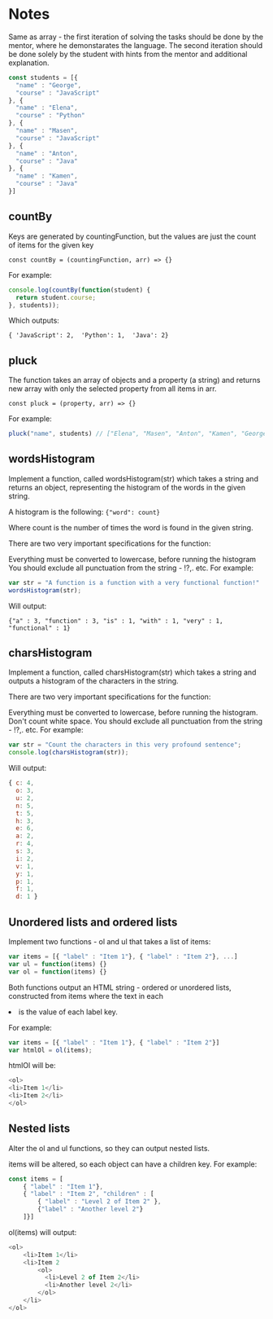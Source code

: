 # Notes
Same as array - the first iteration of solving the tasks should be done by the mentor, where he demonstarates the language. The second iteration should be done solely by the student with hints from the mentor and additional explanation.

```js
const students = [{
  "name" : "George",
  "course" : "JavaScript"
}, {
  "name" : "Elena",
  "course" : "Python"
}, {
  "name" : "Masen",
  "course" : "JavaScript"
}, {
  "name" : "Anton",
  "course" : "Java"
}, {
  "name" : "Kamen",
  "course" : "Java"
}]
```

## countBy
Keys are generated by countingFunction, but the values are just the count of items for the given key

`const countBy = (countingFunction, arr) => {}`

For example:
```js
console.log(countBy(function(student) {
  return student.course;
}, students));
```
Which outputs:

`{ 'JavaScript': 2,  'Python': 1,  'Java': 2}`

## pluck
The function takes an array of objects and a property (a string) and returns new array with only the selected property from all items in arr.

`const pluck = (property, arr) => {}`

For example:

```js
pluck("name", students) // ["Elena", "Masen", "Anton", "Kamen", "George"]
```

## wordsHistogram
Implement a function, called wordsHistogram(str) which takes a string and returns an object, representing the histogram of the words in the given string.

A histogram is the following:
`{"word": count}`

Where count is the number of times the word is found in the given string.

There are two very important specifications for the function:

Everything must be converted to lowercase, before running the histogram
You should exclude all punctuation from the string - !?,. etc.
For example:

```js
var str = "A function is a function with a very functional function!"
wordsHistogram(str);
```

Will output:

`{"a" : 3, "function" : 3, "is" : 1, "with" : 1, "very" : 1, "functional" : 1}`

## charsHistogram
Implement a function, called charsHistogram(str) which takes a string and outputs a histogram of the characters in the string.

There are two very important specifications for the function:

Everything must be converted to lowercase, before running the histogram.
Don't count white space.
You should exclude all punctuation from the string - !?,. etc.
For example:

```js
var str = "Count the characters in this very profound sentence";
console.log(charsHistogram(str));
```

Will output:
```js
{ c: 4,
  o: 3,
  u: 2,
  n: 5,
  t: 5,
  h: 3,
  e: 6,
  a: 2,
  r: 4,
  s: 3,
  i: 2,
  v: 1,
  y: 1,
  p: 1,
  f: 1,
  d: 1 }
```

## Unordered lists and ordered lists
Implement two functions - ol and ul that takes a list of items:

```js
var items = [{ "label" : "Item 1"}, { "label" : "Item 2"}, ...]
var ul = function(items) {}
var ol = function(items) {}
```

Both functions output an HTML string - ordered or unordered lists, constructed from items where the text in each <li> is the value of each label key.

For example:

```js
var items = [{ "label" : "Item 1"}, { "label" : "Item 2"}]
var htmlOl = ol(items);
```

htmlOl will be:

```js
<ol>
<li>Item 1</li>
<li>Item 2</li>
</ol>

```

## Nested lists
Alter the ol and ul functions, so they can output nested lists.

items will be altered, so each object can have a children key. For example:
```js
const items = [
    { "label" : "Item 1"},
    { "label" : "Item 2", "children" : [
        { "label" : "Level 2 of Item 2" },
        {"label" : "Another level 2"}
    ]}]
```
ol(items) will output:

```js
<ol>
    <li>Item 1</li>
    <li>Item 2
        <ol>
          <li>Level 2 of Item 2</li>
          <li>Another level 2</li>
        </ol>
    </li>
</ol>
```
